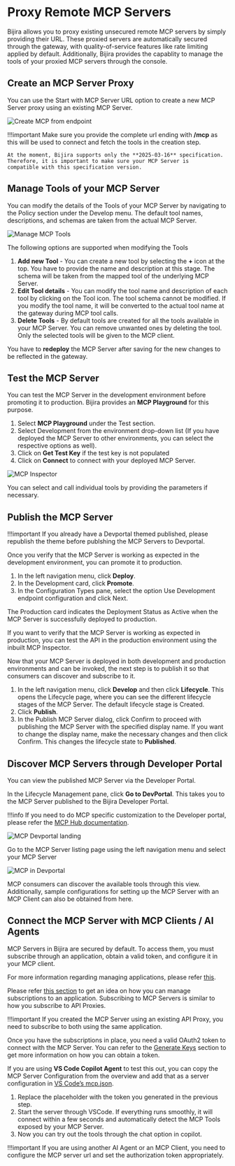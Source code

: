 # Proxy Remote MCP Servers

Bijira allows you to proxy existing unsecured remote MCP servers by simply providing their URL. These proxied servers are automatically secured through the gateway, with quality-of-service features like rate limiting applied by default. Additionally, Bijira provides the capablity to manage the tools of your proxied MCP servers through the console.

## Create an MCP Server Proxy

You can use the Start with MCP Server URL option to create a new MCP Server proxy using an existing MCP Server.

![Create MCP from endpoint](../assets/img/introduction/mcp/mcp-create-url.png)

!!!important
    Make sure you provide the complete url ending with **/mcp** as this will be used to connect and fetch the tools in the creation step.

    At the moment, Bijira supports only the **2025-03-16** specification. Therefore, it is important to make sure your MCP Server is 
    compatible with this specification version.
    

## Manage Tools of your MCP Server

You can modify the details of the Tools of your MCP Server by navigating to the Policy section under the Develop menu. The default tool names, descriptions, and schemas are taken from the actual MCP Server.

![Manage MCP Tools](../assets/img/introduction/mcp/mcp-tool-list-external.jpg)

The following options are supported when modifying the Tools

1. **Add new Tool** - You can create a new tool by selecting the **+** icon at the top. You have to provide the name and description at this stage. The schema will be taken from the mapped tool of the underlying MCP Server.
2. **Edit Tool details** - You can modify the tool name and description of each tool by clicking on the Tool icon. The tool schema cannot be modified. If you modify the tool name, it will be converted to the actual tool name at the gateway during MCP tool calls.
3. **Delete Tools** - By default tools are created for all the tools available in your MCP Server. You can remove unwanted ones by deleting the tool. Only the selected tools will be given to the MCP client.

You have to **redeploy** the MCP Server after saving for the new changes to be reflected in the gateway.

## Test the MCP Server

You can test the MCP Server in the development environment before promoting it to production. Bijira provides an **MCP Playground** for this purpose.

1. Select **MCP Playground** under the Test section.
2. Select Development from the environment drop-down list (If you have deployed the MCP Server to other environments, you can select the respective options as well).
3. Click on **Get Test Key** if the test key is not populated
4. Click on **Connect** to connect with your deployed MCP Server.

![MCP Inspector](../assets/img/introduction/mcp/mcp-inspector-thirdparty.png)

You can select and call individual tools by providing the parameters if necessary.

## Publish the MCP Server

!!!important
    If you already have a Devportal themed published, please republish the theme before publshing the MCP Servers to Devportal.

Once you verify that the MCP Server is working as expected in the development environment, you can promote it to production.

1. In the left navigation menu, click **Deploy**.
2. In the Development card, click **Promote**.
3. In the Configuration Types pane, select the option Use Development endpoint configuration and click Next.

The Production card indicates the Deployment Status as Active when the MCP Server is successfully deployed to production.

If you want to verify that the MCP Server is working as expected in production, you can test the API in the production environment using the inbuilt MCP Inspector.

Now that your MCP Server is deployed in both development and production environments and can be invoked, the next step is to publish it so that consumers can discover and subscribe to it.


1. In the left navigation menu, click **Develop** and then click **Lifecycle**. This opens the Lifecycle page, where you can see the different lifecycle stages of the MCP Server. The default lifecycle stage is Created.
2. Click **Publish**.
3. In the Publish MCP Server dialog, click Confirm to proceed with publishing the MCP Server with the specified display name. If you want to change the display name, make the necessary changes and then click Confirm. This changes the lifecycle state to **Published**.

## Discover MCP Servers through Developer Portal

You can view the published MCP Server via the Developer Portal.

In the Lifecycle Management pane, click **Go to DevPortal**. This takes you to the MCP Server published to the Bijira Developer Portal.

!!!info
    If you need to do MCP specific customization to the Developer portal, please refer the [MCP Hub documentation](./devportal-mcp-hub.md).

![MCP Devportal landing](../assets/img/introduction/mcp/mcp-devportal-landing.png)

Go to the MCP Server listing page using the left navigation menu and select your MCP Server

![MCP in Devportal](../assets/img/introduction/mcp/mcp-devportal-thirdparty.png)

MCP consumers can discover the available tools through this view. Additionally, sample configurations for setting up the MCP Server with an MCP Client can also be obtained from here.

## Connect the MCP Server with MCP Clients / AI Agents

MCP Servers in Bijira are secured by default. To access them, you must subscribe through an application, obtain a valid token, and configure it in your MCP client.

For more information regarding managing applications, please refer [this](../devportal/manage-applications/create-an-application.md).

Please refer [this section](../devportal/manage-subscriptions/subscribe-to-an-api.md) to get an idea on how you can manage subscriptions to an application. Subscribing to MCP Servers is similar to how you subscribe to API Proxies.

!!!important
    If you created the MCP Server using an existing API Proxy, you need to subscribe to both using the same application.

Once you have the subscriptions in place, you need a valid OAuth2 token to connect with the MCP Server. You can refer to the [Generate Keys](../devportal/consuming-services/consume-an-api-secured-with-oauth2.md#generate-keys) section to get more information on how you can obtain a token.

If you are using **VS Code Copilot Agent** to test this out, you can copy the MCP Server Configuration from the overview and add that as a server configuration in [VS Code’s mcp.json](https://code.visualstudio.com/docs/copilot/chat/mcp-servers).

1. Replace the placeholder with the token you generated in the previous step.
2. Start the server through VSCode. If everything runs smoothly, it will connect within a few seconds and automatically detect the MCP Tools exposed by your MCP Server.
3. Now you can try out the tools through the chat option in copilot.

!!!important
    If you are using another AI Agent or an MCP Client, you need to configure the MCP server url and set the authorization token appropriately.

